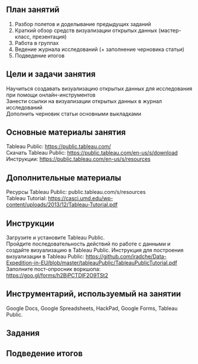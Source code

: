 ## План занятий

1. Разбор полетов и доделывание предыдущих заданий     
2. Краткий обзор средств визуализации открытых данных (мастер-класс, презентация)      
3. Работа в группах    
4. Ведение журнала исследований (+ заполнение черновика статьи)        
5. Подведение итогов    

## Цели и задачи занятия
  
Научиться создавать визуализацию открытых данных для исследования при помощи онлайн-инструментов          
Занести ссылки на визуализации открытых данных в журнал исследований      
Дополнить черновик статьи основными выкладками


## Основные материалы занятия

         
Tableau Public: https://public.tableau.com/       
Скачать Tableau Public: https://public.tableau.com/en-us/s/download     
Инструкции: https://public.tableau.com/en-us/s/resources       
       


## Дополнительные материалы
Ресурсы Tableau Public: public.tableau.com/s/resources      
Tableau Tutorial: https://casci.umd.edu/wp-content/uploads/2013/12/Tableau-Tutorial.pdf     


## Инструкции
Загрузите и установите Tableau Public.       
Пройдите последовательность действий по работе с данными и создайте визуализацию в Tableau Public.
Инструкция для построения визуализации в Tableau Public: https://github.com/iradche/Data-Expedition-in-EU/blob/master/tableauPublic/TableauPublicTutorial.pdf     
Заполните пост-опросник воркшопа: https://goo.gl/forms/h2BjPCTDlF2O9TSt2        

## Инструментарий, используемый на занятии
Google Docs, Google Spreadsheets, HackPad, Google Forms, Tableau Public.

## Задания


## Подведение итогов

